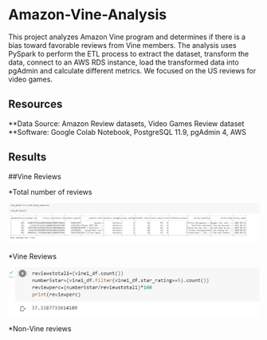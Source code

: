 # Amazon-Vine-Analysis
This project analyzes Amazon Vine program and determines if there is a bias toward favorable reviews from Vine members.
The analysis uses PySpark to perform the ETL process to extract the dataset, transform the data, connect to an AWS RDS instance, load the transformed data into pgAdmin and calculate different metrics.
We focused on the US reviews for video games.
## Resources
**Data Source: Amazon Review datasets, Video Games Review dataset
**Software: Google Colab Notebook, PostgreSQL 11.9, pgAdmin 4, AWS
## Results

##Vine Reviews

*Total number of reviews

![GitHub Graph](https://github.com/tpatel0107/Amazon-Vine-Analysis/blob/main/Total%20Number%20of%20Reviews.PNG?raw=true)

*Vine Reviews

![GitHub Graph](https://github.com/tpatel0107/Amazon-Vine-Analysis/blob/main/Total%20number%20of%20vine%20reviews.PNG?raw=true)

*Non-Vine reviews

